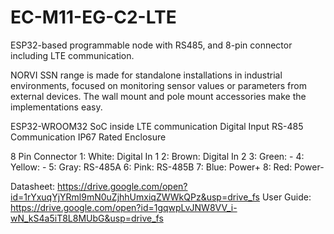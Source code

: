 # EC-M11-EG-C2-LTE
 ESP32-based programmable node with RS485, and 8-pin connector including LTE communication.

NORVI SSN range is made for standalone installations in industrial environments, focused on monitoring sensor values or parameters from external devices. 
The wall mount and pole mount accessories make the implementations easy.

ESP32-WROOM32 SoC inside
LTE communication
Digital Input
RS-485 Communication
IP67 Rated Enclosure

8 Pin Connector
1:   White:   Digital In 1
2:   Brown:   Digital In 2
3:   Green:   -
4:   Yellow:  -
5:   Gray:    RS-485A
6:   Pink:    RS-485B
7:   Blue:    Power+
8:   Red:     Power-

Datasheet:   https://drive.google.com/open?id=1rYxuqYjYRml9mN0uZjhhUmxiqZWWkQPz&usp=drive_fs
User Guide:  https://drive.google.com/open?id=1gqwpLvJNW8VV_i-wN_kS4a5iT8L8MUbG&usp=drive_fs
